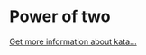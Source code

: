 Power of two
=
[Get more information about kata...](https://www.codewars.com//kata//kata/534d0a229345375d520006a0)